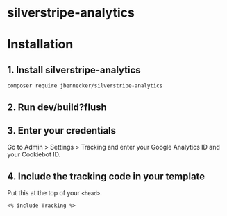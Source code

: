 # silverstripe-analytics

# Installation

## 1. Install silverstripe-analytics

```
composer require jbennecker/silverstripe-analytics
```

## 2. Run dev/build?flush

## 3. Enter your credentials

Go to Admin > Settings > Tracking and enter your Google Analytics ID and your Cookiebot ID.

## 4. Include the tracking code in your template

Put this at the top of your `<head>`.

```
<% include Tracking %>
```
